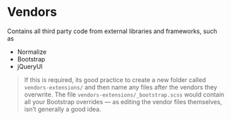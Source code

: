 # Vendors

Contains all third party code from external libraries and frameworks, such as

- Normalize
- Bootstrap
- jQueryUI

> If this is required, its good practice to create a new folder called `vendors-extensions/` and then name any files after the vendors they overwrite. The file `vendors-extensions/_bootstrap.scss` would contain all your Bootstrap overrides — as editing the vendor files themselves, isn’t generally a good idea.